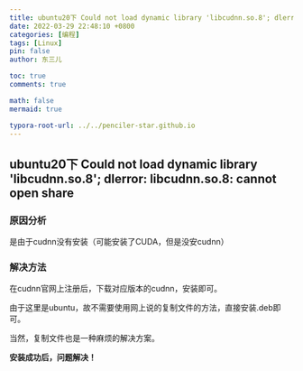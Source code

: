 ```yaml
---
title: ubuntu20下 Could not load dynamic library 'libcudnn.so.8'; dlerror libcudnn.so.8
date: 2022-03-29 22:48:10 +0800
categories: [编程]
tags: [Linux]
pin: false
author: 东三儿

toc: true
comments: true

math: false
mermaid: true

typora-root-url: ../../penciler-star.github.io
---
```


## ubuntu20下 Could not load dynamic library 'libcudnn.so.8'; dlerror: libcudnn.so.8: cannot open share

### 原因分析
是由于cudnn没有安装（可能安装了CUDA，但是没安cudnn）

### 解决方法
在cudnn官网上注册后，下载对应版本的cudnn，安装即可。

由于这里是ubuntu，故不需要使用网上说的复制文件的方法，直接安装.deb即可。

当然，复制文件也是一种麻烦的解决方案。

**安装成功后，问题解决！**